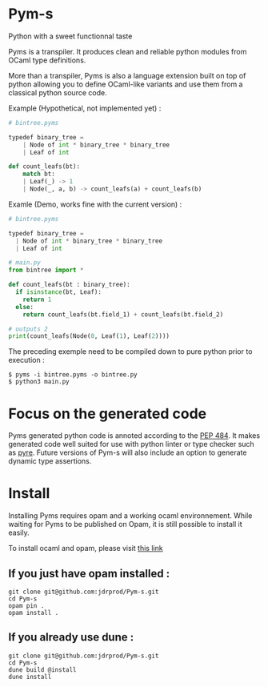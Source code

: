 # Pym-s

Python with a sweet functionnal taste

Pyms is a transpiler. It produces clean and reliable python modules from OCaml type definitions.

More than a transpiler, Pyms is also a language extension built on top of python allowing you to define OCaml-like variants and use them from a classical python source code.

Example (Hypothetical, not implemented yet) :

```python
# bintree.pyms

typedef binary_tree =
	| Node of int * binary_tree * binary_tree
	| Leaf of int

def count_leafs(bt):
	match bt:
	| Leaf(_) -> 1
	| Node(_, a, b) -> count_leafs(a) + count_leafs(b)
```

Examle (Demo, works fine with the current version) :

```python
# bintree.pyms

typedef binary_tree =
  | Node of int * binary_tree * binary_tree
  | Leaf of int
```

```python
# main.py
from bintree import *

def count_leafs(bt : binary_tree):
  if isinstance(bt, Leaf):
    return 1
  else:
    return count_leafs(bt.field_1) + count_leafs(bt.field_2)

# outputs 2
print(count_leafs(Node(0, Leaf(1), Leaf(2))))
```

The preceding exemple need to be compiled down to pure python prior to execution :

```
$ pyms -i bintree.pyms -o bintree.py
$ python3 main.py
```

# Focus on the generated code

Pyms generated python code is annoted according to the [PEP 484](https://www.python.org/dev/peps/pep-0484/). It makes generated code well suited for use with python linter or type checker such as [pyre](https://pyre-check.org/). Future versions of Pym-s will also include an option to generate dynamic type assertions.

# Install

Installing Pyms requires opam and a working ocaml environnement. While waiting for Pyms to be published on Opam, it is still possible to install it easily.

To install ocaml and opam, please visit [this link](https://ocaml.org/docs/install.html)


## If you just have opam installed :

```
git clone git@github.com:jdrprod/Pym-s.git
cd Pym-s
opam pin .
opam install .
```

## If you already use dune :

```
git clone git@github.com:jdrprod/Pym-s.git
cd Pym-s
dune build @install
dune install
```